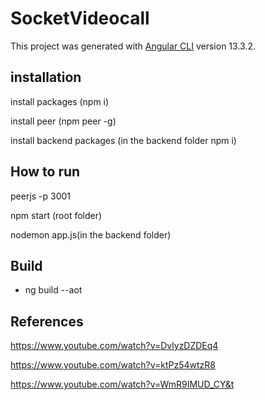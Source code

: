 # SocketVideocall

This project was generated with [Angular CLI](https://github.com/angular/angular-cli) version 13.3.2.


## installation

install packages (npm i)

install peer (npm peer -g)

install backend packages (in the backend folder npm i)

## How to run

peerjs -p 3001

npm start (root folder)

nodemon app.js(in the backend folder)


## Build

- ng build --aot

## References

https://www.youtube.com/watch?v=DvlyzDZDEq4

https://www.youtube.com/watch?v=ktPz54wtzR8

https://www.youtube.com/watch?v=WmR9IMUD_CY&t
